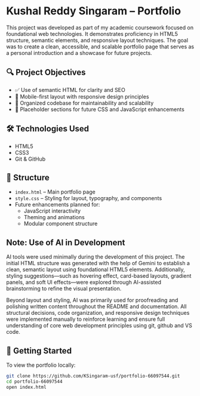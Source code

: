 # Kushal Reddy Singaram – Portfolio

This project was developed as part of my academic coursework focused on foundational web technologies. It demonstrates proficiency in HTML5 structure, semantic elements, and responsive layout techniques. The goal was to create a clean, accessible, and scalable portfolio page that serves as a personal introduction and a showcase for future projects.

## 🔍 Project Objectives

- ✅ Use of semantic HTML for clarity and SEO
- 📱 Mobile-first layout with responsive design principles
- 🧩 Organized codebase for maintainability and scalability
- 🚧 Placeholder sections for future CSS and JavaScript enhancements

## 🛠️ Technologies Used

- HTML5
- CSS3
- Git & GitHub

## 📁 Structure

- `index.html` – Main portfolio page
- `style.css` – Styling for layout, typography, and components
- Future enhancements planned for:
  - JavaScript interactivity
  - Theming and animations
  - Modular component structure

## Note: Use of AI in Development

AI tools were used minimally during the development of this project. The initial HTML structure was generated with the help of Gemini to establish a clean, semantic layout using foundational HTML5 elements. Additionally, styling suggestions—such as hovering effect, card-based layouts, gradient panels, and soft UI effects—were explored through AI-assisted brainstorming to refine the visual presentation.

Beyond layout and styling, AI was primarily used for proofreading and polishing written content throughout the README and documentation. All structural decisions, code organization, and responsive design techniques were implemented manually to reinforce learning and ensure full understanding of core web development principles using git, github and VS code.

## 🚀 Getting Started

To view the portfolio locally:

```bash
git clone https://github.com/KSingaram-usf/portfolio-66097544.git
cd portfolio-66097544
open index.html
